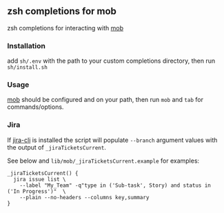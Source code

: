 ## zsh completions for mob

zsh completions for interacting with [mob](https://github.com/remotemobprogramming/mob)

### Installation

add `sh/.env` with the path to your custom completions directory, then run `sh/install.sh`

### Usage

[mob](https://github.com/remotemobprogramming/mob) should be configured and on your path, then run `mob` and `tab` for commands/options.

### Jira

If [jira-cli](https://github.com/ankitpokhrel/jira-cli) is installed the script will populate `--branch` argument values with the output of `_jiraTicketsCurrent`.

See below and `lib/mob/_jiraTicketsCurrent.example` for examples:

```
_jiraTicketsCurrent() {
  jira issue list \
    --label "My_Team" -q"type in ('Sub-task', Story) and status in ('In Progress')"  \
    --plain --no-headers --columns key,summary
}
```
